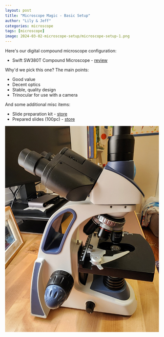 ```yaml
---
layout: post
title: "Microscope Magic - Basic Setup"
author: "Lily & Jeff"
categories: microscope
tags: [microscope]
image: 2024-03-02-microscope-setup/microscope-setup-1.png
---
```


Here's our digital compound microscope configuration:

* Swift SW380T Compound Microscope - [review](https://www.microbehunter.com/swift-sw380t/) 

Why'd we pick this one? The main points:
* Good value
* Decent optics
* Stable, quality design
* Trinocular for use with a camera

And some additional misc items:

* Slide preparation kit - [store](https://www.amazon.com/gp/aw/d/B0194AHV6C?ref=ppx_pt2_mob_b_prod_image&th=1)
* Prepared slides (100pc) - [store](https://www.amazon.com/dp/B0836SH17X?psc=1&smid=A33I0L8VH0H3MS&ref_=chk_typ_quicklook_titleToDp)


![Microscope](/assets/img/2024-03-02-microscope-setup/microscope-1.jpg "Microscope")